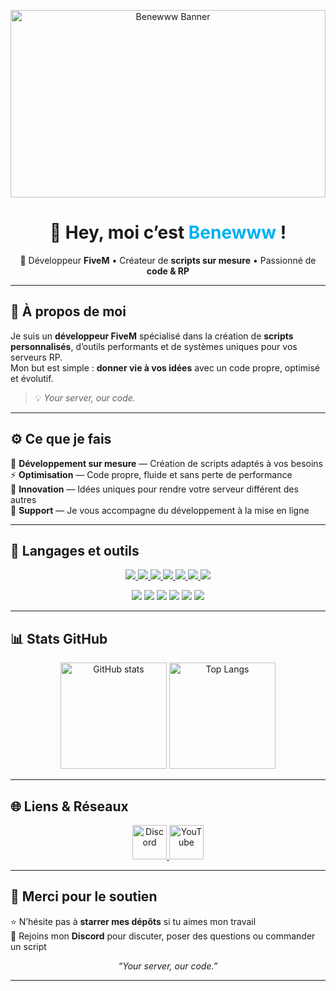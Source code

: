 <!-- Bannière principale -->
<p align="center">
  <img src="https://github.com/user-attachments/assets/98c6134d-0dc7-4e2a-95be-91aac0946076" alt="Benewww Banner" width="100%" height="300">
</p>

<h1 align="center">👋 Hey, moi c’est <span style="color:#00b0f0;">Benewww</span> !</h1>

<p align="center">
  🚀 Développeur <b>FiveM</b> • Créateur de <b>scripts sur mesure</b> • Passionné de <b>code & RP</b>
</p>

---

## 💬 À propos de moi

Je suis un **développeur FiveM** spécialisé dans la création de **scripts personnalisés**, d’outils performants et de systèmes uniques pour vos serveurs RP.  
Mon but est simple : **donner vie à vos idées** avec un code propre, optimisé et évolutif.  

> 💡 *Your server, our code.*

---

## ⚙️ Ce que je fais

🧩 **Développement sur mesure** — Création de scripts adaptés à vos besoins  
⚡ **Optimisation** — Code propre, fluide et sans perte de performance  
🧠 **Innovation** — Idées uniques pour rendre votre serveur différent des autres  
🎯 **Support** — Je vous accompagne du développement à la mise en ligne  

---

## 🚀 Langages et outils

<p align="center"> 
  <a href="https://developer.mozilla.org/en-US/docs/Web/JavaScript" target="_blank"> <img src="https://img.icons8.com/color/48/000000/javascript.png"/> </a>
  <a href="https://www.lua.org" target="_blank"> <img src="https://img.icons8.com/color/48/000000/lua.png"/> </a>
  <a href="https://nodejs.org" target="_blank"> <img src="https://img.icons8.com/color/48/000000/nodejs.png"/> </a>
  <a href="https://www.python.org" target="_blank"> <img src="https://img.icons8.com/color/48/000000/python.png"/> </a> 
  <a href="https://www.mysql.com/" target="_blank"> <img src="https://img.icons8.com/fluent/50/000000/mysql-logo.png"/> </a>
  <a href="https://www.w3.org/html/" target="_blank"> <img src="https://img.icons8.com/color/48/000000/html-5.png"/> </a> 
  <a href="https://www.w3schools.com/css/" target="_blank"> <img src="https://img.icons8.com/color/48/000000/css3.png"/> </a> 
</p>

<p align="center">
  <img src="https://img.shields.io/badge/-Javascript-F0DB4F?style=for-the-badge&labelColor=black&logo=javascript&logoColor=F0DB4F" />
  <img src="https://img.shields.io/badge/-Lua-2C2D72?style=for-the-badge&labelColor=black&logo=lua&logoColor=2C2D72" />
  <img src="https://img.shields.io/badge/-Node.js-43853D?style=for-the-badge&labelColor=black&logo=node.js&logoColor=43853D" />
  <img src="https://img.shields.io/badge/-MySQL-00758F?style=for-the-badge&labelColor=black&logo=mysql&logoColor=00758F" />
  <img src="https://img.shields.io/badge/-HTML5-E44D26?style=for-the-badge&labelColor=black&logo=html5&logoColor=E44D26" />
  <img src="https://img.shields.io/badge/-CSS3-2965F1?style=for-the-badge&labelColor=black&logo=css3&logoColor=2965F1" />
</p>

---

## 📊 Stats GitHub

<p align="center">
  <img src="https://github-readme-stats.vercel.app/api?username=Benewww&show_icons=true&theme=tokyonight" alt="GitHub stats" height="170"/>
  <img src="https://github-readme-stats.vercel.app/api/top-langs/?username=Benewww&layout=compact&theme=tokyonight" alt="Top Langs" height="170"/>
</p>

---

## 🌐 Liens & Réseaux

<p align="center">
  <a href="https://discord.gg/XuGRzbcvFH" target="_blank">
    <img src="https://img.icons8.com/color/96/discord--v2.png" width="55" alt="Discord"/>
  </a>
  <a href="https://www.youtube.com/@Benewww" target="_blank">
    <img src="https://img.icons8.com/color/96/youtube-play.png" width="55" alt="YouTube"/>
  </a>
</p>

---

## 🖤 Merci pour le soutien

⭐ N’hésite pas à **starrer mes dépôts** si tu aimes mon travail  
💬 Rejoins mon **Discord** pour discuter, poser des questions ou commander un script  

<p align="center"><i>“Your server, our code.”</i></p>

---
